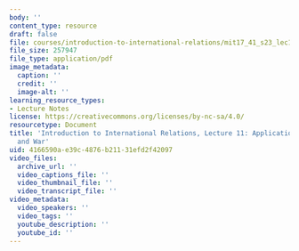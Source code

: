 ```yaml
---
body: ''
content_type: resource
draft: false
file: courses/introduction-to-international-relations/mit17_41_s23_lec11.pdf
file_size: 257947
file_type: application/pdf
image_metadata:
  caption: ''
  credit: ''
  image-alt: ''
learning_resource_types:
- Lecture Notes
license: https://creativecommons.org/licenses/by-nc-sa/4.0/
resourcetype: Document
title: 'Introduction to International Relations, Lecture 11: Applications: Psychology
  and War'
uid: 4166590a-e39c-4876-b211-31efd2f42097
video_files:
  archive_url: ''
  video_captions_file: ''
  video_thumbnail_file: ''
  video_transcript_file: ''
video_metadata:
  video_speakers: ''
  video_tags: ''
  youtube_description: ''
  youtube_id: ''
---
```

